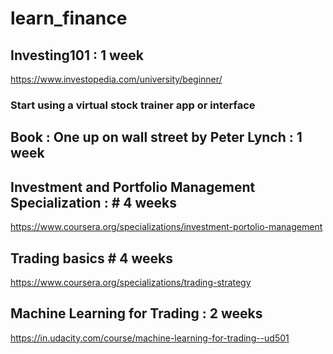 # learn_finance

## Investing101 : 1 week
https://www.investopedia.com/university/beginner/

### Start using a virtual stock trainer app or interface

## Book : One up on wall street by Peter Lynch : 1 week

## Investment and Portfolio Management Specialization : # 4 weeks
https://www.coursera.org/specializations/investment-portolio-management

## Trading basics # 4 weeks
https://www.coursera.org/specializations/trading-strategy

## Machine Learning for Trading : 2 weeks
https://in.udacity.com/course/machine-learning-for-trading--ud501

